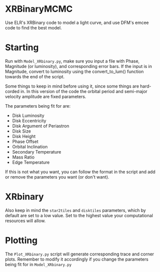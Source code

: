 # XRBinaryMCMC
Use ELR's XRBinary code to model a light curve, and use DFM's emcee code to find the best model.


# Starting
Run with `Model_XRbinary.py`, make sure you input a file with Phase, Magnitude (or luminosity), and corresponding error bars. If the input is in Magnitude, convert to luminosity using the convert_to_lum() function towards the end of the script.

Some things to keep in mind before using it, since some things are hard-corded in. In this version of the code the orbital period and semi-major velocity amplitude are fixed parameters.

The parameters being fit for are:
- Disk Luminosity
- Disk Eccentricity
- Disk Argument of Periastron
- Disk Size
- Disk Height
- Phase Offset
- Orbital Inclination
- Secondary Temperature
- Mass Ratio
- Edge Temperature

If this is not what you want, you can follow the format in the script and add or remove the parameters you want (or don't want).

# XRbinary
Also keep in mind the `star2tiles` and `disktiles` parameters, which by default are set to a low value. Set to the highest value your computational resources will allow.

# Plotting
The `Plot_XRbinary.py` script will generate corresponding trace and corner plots. Remember to modify it accordingly if you change the parameters being fit for in `Model_XRbinary.py`
